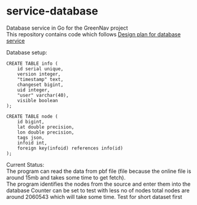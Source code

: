 # service-database
Database service in Go for the GreenNav project    
This repository contains code which follows [Design plan for database service](https://github.com/Greennav/greennav.github.io/blob/master/wiki/Roadmap.md#design-plan)

Database setup:     
```
CREATE TABLE info (
    id serial unique,
    version integer,
    "timestamp" text,
    changeset bigint,
    uid integer,
    "user" varchar(40),
    visible boolean
);

CREATE TABLE node (
    id bigint,
    lat double precision,
    lon double precision,
    tags json,
    infoid int,
    foreign key(infoid) references info(id)
);
```   

Current Status:    
The program can read the data from pbf file (file because the online file is around 15mb and takes some time to get fetch).     
The program identifies the nodes from the source and enter them into the database
Counter can be set to test with less no of nodes total nodes are around 2060543 which will take some time. Test for short dataset first